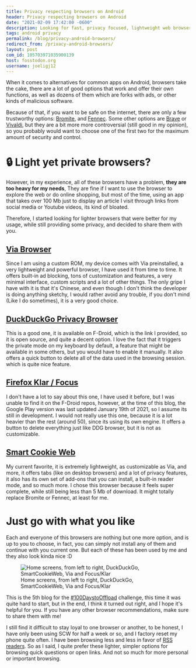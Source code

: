 ```yaml
---
title: Privacy respecting browsers on Android
header: Privacy respecting browsers on Android
date: "2021-02-09 17:42:00 -0600"
description: Looking for fast, privacy focused, lightweight web browsers for casual use? Me too...
tags: android privacy
permalink: /blog/privacy-android-browsers/
redirect_from: /privacy-android-browsers/
layout: post
com_id: 105703971035900139
host: fosstodon.org
username: joeligj12
---
```


When it comes to alternatives for common apps on Android, browsers take the cake, there are a lot of good options that work and offer their own functions, as well as dozens of them which are forks with ads, or other kinds of malicious software.

Because of that, if you want to be safe on the internet, there are only a few trustworthy options: [Bromite](https://www.bromite.org/), and [Fennec](https://f-droid.org/en/packages/org.mozilla.fennec_fdroid/). Some other options are [Brave](https://brave.com/download/) or [Vivaldi](https://vivaldi.com/), but they are a bit more more controversial (still good in my opinion), so you probably would want to choose one of the first two for the maximum amount of security and control.

# 🔒 Light yet private browsers? 

However, in my experience, all of these browsers have a problem, **they are too heavy for my needs**, They are fine if I want to use the browser to explore the web or do online shopping, but most of the time, using an app that takes over 100 Mb just to display an article I visit through links from social media or Youtube videos, its kind of bloated.

Therefore, I started looking for lighter browsers that were better for my usage, while still providing some privacy, and decided to share them with you.

## [Via Browser](https://viayoo.com/en/)

Since I am using a custom ROM, my device comes with Via preinstalled, a very lightweight and powerful browser, I have used it from time to time. It offers built-in ad blocking, tons of customization and features, a very minimal interface, custom scripts and a lot of other things. The only gripe I have with it is that it's Chinese, and even though I don't think the developer is doing anything sketchy, I would rather avoid any trouble, if you don't mind (Like I do sometimes), it is a very good choice.

## [DuckDuckGo Privacy Browser](https://f-droid.org/en/packages/com.duckduckgo.mobile.android/)

This is a good one, it is available on F-Droid, which is the link I provided, so it is open source, and quite a decent option. I love the fact that it triggers the private mode on my keyboard by default, a feature that might be available in some others, but you would have to enable it manually. It also offers a quick button to delete all of the data used in the browsing session. which is quite nice feature.

## [Firefox Klar / Focus](https://play.google.com/store/apps/details?id=org.mozilla.focus) 

I don't have a lot to say about this one, I have used it before, but I was unable to find it on the F-Droid repos, however, at the time of this blog, the Google Play version was last updated January 19th of 2021, so I assume its still in development. I would not really use this one, because it is a lot heavier than the rest (around 50), since its using its own engine. It offers a button to delete everything just like DDG browser, but it is not as customizable.

## [Smart Cookie Web](https://f-droid.org/en/packages/com.cookiegames.smartcookie/)

My current favorite, it is extremely lightweight, as customizable as Via, and more, it offers tabs (like on desktop browsers) and a lot of privacy features, it also has its own set of add-ons that you can install, a built-in reader mode, and so much more. I chose this browser because it feels super complete, while still being less than 5 Mb of download. It might totally replace Bromite or Fennec, at least for me.

# Just go with what you like

Each and everyone of this browsers are nothing but one more option, and is up to you to choose, in fact, you can simply not install any of them and continue with you current one. But each of these has been used by me and they also look kinda nice :D

<figure>
  <img alt="Home screens, from left to right, DuckDuckGo, SmartCookieWeb, Via and Focus/Klar" src="/assets/img/blogs/2021-02-09-browser-showcase.webp" />
  <figcaption>Home screens, from left to right, DuckDuckGo, SmartCookieWeb, Via and Focus/Klar </figcaption>
</figure>

This is the 5th blog for the [#100DaystoOffload](https://100daystooffload.com/) challenge, this time it was quite hard to start, but in the end, I think it turned out right, and I hope it's helpful for you. If you have any other browser recommendations, make sure to share them with me!

I still find it difficult to stay loyal to one browser or another, to be honest, I have only been using SCW for half a week or so, and I factory reset my phone quite often. I have been browsing less and less in favor of [RSS readers](/rss-usage). So as I said, I quite prefer these lighter, simpler options for browsing quick questions or open links. And not so much for more personal or important browsing.






